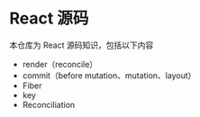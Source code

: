 # React 源码

本仓库为 React 源码知识，包括以下内容

- render（reconcile）
- commit（before mutation、mutation、layout）
- Fiber
- key
- Reconciliation


